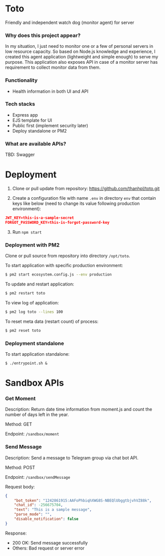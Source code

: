 # Toto
Friendly and independent watch dog (monitor agent) for server

### Why does this project appear?
In my situation, I just need to monitor one or a few of personal servers in low resource capacity. So based on Node.js knowledge and experience, I created this agent application (lightweight and simple enough) to serve my purpose. This application also exposes API in case of a monitor server has requirement to collect monitor data from them.

### Functionality
* Health information in both UI and API

### Tech stacks

* Express app
* EJS template for UI
* Public first (implement security later)
* Deploy standalone or PM2

### What are available APIs?

TBD: Swagger

# Deployment

1. Clone or pull update from repository: https://github.com/thanhpl/toto.git

2. Create a configuration file with name `.env` in directory `env` that contain keys like below (need to change its value following production environment):

```json
JWT_KEY=this-is-a-sample-secret
FORGOT_PASSWORD_KEY=this-is-forgot-password-key
```

3. Run `npm start`

### Deployment with PM2

Clone or pull source from repository into directory `/opt/toto`.

To start application with specific production environment:
```sh
$ pm2 start ecosystem.config.js --env production
```

To update and restart application:
```sh
$ pm2 restart toto
```

To view log of application:
```sh
$ pm2 log toto --lines 100
```

To reset meta data (restart count) of process:
```sh
$ pm2 reset toto
```

### Deployment standalone

To start application standalone:
```
$ ./entrypoint.sh &
```

# Sandbox APIs

### Get Moment
Description: Return date time information from moment.js and count the number of days left in the year.

Method: GET

Endpoint: `/sandbox/moment`

### Send Message
Description: Send a message to Telegram group via chat bot API.

Method: POST

Endpoint: `/sandbox/sendMessage`

Request body:
```json
{
    "bot_token": "1242861915:AAFoPhbiqhXWG8S-NBEQlUbggtbjvhVZ88k",
    "chat_id": -256675704,
    "text": "This is a sample message",
    "parse_mode": "",
    "disable_notification": false
}
```

Response: 
* 200 OK: Send message successfully
* Others: Bad request or server error